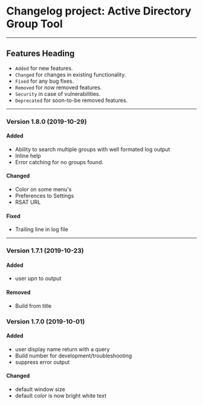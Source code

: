 # Changelog project: Active Directory Group Tool 
---

## Features Heading
- `Added` for new features.
- `Changed` for changes in existing functionality.
- `Fixed` for any bug fixes.
- `Removed` for now removed features.
- `Security` in case of vulnerabilities.
- `Deprecated` for soon-to-be removed features.

---

### Version 1.8.0 (2019-10-29)
#### Added
- Ability to search multiple groups with well formated log output
- Inline help
- Error catching for no groups found.

#### Changed
- Color on some menu's
- Preferences to Settings
- RSAT URL

#### Fixed
- Trailing line in log file

---
### Version 1.7.1 (2019-10-23)
#### Added
- user upn to output

#### Removed
- Build from title



### Version 1.7.0 (2019-10-01)

#### Added
- user display name return with a query
- Build number for development/troubleshooting
- suppress error output
#### Changed
- default window size
- default color is now bright white text